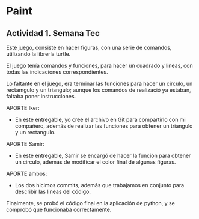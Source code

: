 # Paint
## Actividad 1. Semana Tec
Este juego, consiste en hacer figuras, con una serie de comandos, utilizando la librería turtle.

El juego tenía comandos y funciones, para hacer un cuadrado y lineas, con todas las indicaciones correspondientes.

Lo faltante en el juego, era terminar las funciones para hacer un circulo, un rectamgulo y un triangulo; aunque los comandos de realizació ya estaban, faltaba poner instrucciones.

APORTE Iker:

* En este entregable, yo cree el archivo en Git para compartirlo con mi compañero, además de realizar las funciones para obtener un triangulo y un rectangulo.

APORTE Samir:

* En este entregable, Samir se encargó de hacer la función para obtener un circulo, además de modificar el color final de algunas figuras. 

APORTE ambos:

* Los dos hicimos commits, además que trabajamos en conjunto para describir las lineas del código.

Finalmente, se probó el código final en la aplicación de python, y se comprobó que funcionaba correctamente.

